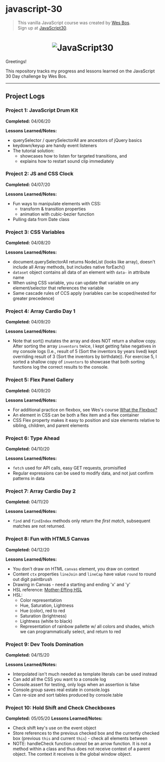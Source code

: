 # javascript-30

> This vanilla JavaScript course was created by [Wes Bos](https://github.com/wesbos).  
> Sign up at [JavaScript30](https://javascript30.com/account).

<h1 align="center">
  <img src="https://javascript30.com/images/JS3-social-share.png" style="max-width:100%" alt="JavaScript30" />
</h1>

Greetings!

This repository tracks my progress and lessons learned on the JavaScript 30 Day challenge by Wes Bos.

---

## **Project Logs**

### **Project 1: JavaScript Drum Kit**

**Completed:** 04/06/20

**Lessons Learned/Notes:**

- querySelector / querySelectorAll are ancestors of jQuery basics
- keydown/keyup are handy event listeners
- The tutorial solution:
  - showcases how to listen for targeted transitions, and
  - explains how to restart sound clip immediately

### **Project 2: JS and CSS Clock**

**Completed:** 04/07/20

**Lessons Learned/Notes:**

- Fun ways to manipulate elements with CSS:
  - transform & transition properties
  - animation with cubic-bezier function
- Pulling data from Date class

### **Project 3: CSS Variables**

**Completed:** 04/08/20

**Lessons Learned/Notes:**

- document.querySelectorAll returns NodeList (looks like array), doesn't include all Array methods, but includes native forEach()
- `dataset` object contains all data of an element with `data-` in attribute name
- When using CSS variable, you can update that variable on any element/selector that references the variable
- Same cascade rules of CCS apply (variables can be scoped/nested for greater precedence)

### **Project 4: Array Cardio Day 1**

**Completed:** 04/09/20

**Lessons Learned/Notes:**

- Note that sort() mutates the array and does NOT return a shallow copy. After sorting the array `inventors` twice, I kept getting false negatives in my console logs (I.e., result of 5 (Sort the inventors by years lived) kept overriding result of 3 (Sort the inventors by birthdate)). For exercise 5, I sorted a shallow copy of `inventors` to showcase that both sorting functions log the correct results to the console.

### **Project 5: Flex Panel Gallery**

**Completed:** 04/09/20

**Lessons Learned/Notes:**

- For additional practice on flexbox, see Wes's course [What the Flexbox?](https://flexbox.io/)
- An element in CSS can be both a flex item and a flex container
- CSS Flex property makes it easy to position and size elements relative to sibling, children, and parent elements

### **Project 6: Type Ahead**

**Completed:** 04/10/20

**Lessons Learned/Notes:**

- `fetch` used for API calls, easy GET requests, promisified
- Regular expressions can be used to modify data, and not just confirm patterns in data

### **Project 7: Array Cardio Day 2**

**Completed:** 04/11/20

**Lessons Learned/Notes:**

- `find` and `findIndex` methods only return the _first match_, subsequent matches are not returned.

### **Project 8: Fun with HTML5 Canvas**

**Completed:** 04/12/20

**Lessons Learned/Notes:**

- You don't draw on HTML `canvas` element, you draw on context
- Content `ctx` properties `lineJoin` and `lineCap` have value `round` to round out digit paintbrush
- Drawing in Canvas - need a starting and ending 'x' and 'y'
- HSL reference: [Mother-Effing HSL](https://mothereffinghsl.com/)
- HSL:
  - Color representation
  - Hue, Saturation, Lightness
  - Hue (color), red to red
  - Saturation (brightness)
  - Lightness (white to black)
  - Representation of rainbow pallette w/ all colors and shades, which we can programmatically select, and return to red

### **Project 9: Dev Tools Domination**

**Completed:** 04/15/20

**Lessons Learned/Notes:**

- Interpolated isn't much needed as template literals can be used instead
- Can add all the CSS you want to a console log
- Console.assert for testing, only logs when an assertion is false
- Console.group saves real estate in console.logs
- Can re-size and sort tables produced by console.table

### **Project 10: Hold Shift and Check Checkboxes**

**Completed:** 05/05/20
**Lessons Learned/Notes:**

- Check shift key's use on the event object
- Store references to the previous checked box and the currently checked box (previous `this` and current `this`) - check all elements between
- NOTE: handleCheck function _cannot_ be an arrow function. It is not a method within a class and thus does not receive context of a parent object. The context it receives is the global window object.
